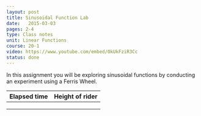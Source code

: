```yaml
---
layout: post
title: Sinusoidal Function Lab
date:   2015-03-03
pages: 2-4
type: Class notes
unit: Linear Functions
course: 20-1
video: https://www.youtube.com/embed/OkUkFziR3Cc
status: done
---
```

In this assignment you will be exploring sinusoidal functions by conducting an experiment using a Ferris Wheel.

| Elapsed time        | Height of rider |
| ------------- |:-------------:|
|       |  |
|       |      |  
|  |       |  
